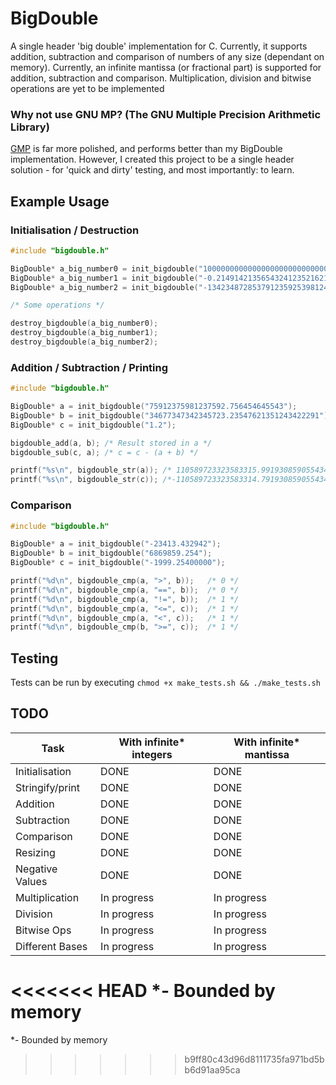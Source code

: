 # BigDouble
A single header 'big double' implementation for C. Currently, it supports addition, subtraction and comparison of numbers of any size (dependant on memory). Currently, an infinite mantissa (or fractional part) is supported for addition, subtraction and comparison. Multiplication, division and bitwise operations are yet to be implemented

### Why not use GNU MP? (The GNU Multiple Precision Arithmetic Library)
[GMP](https://gmplib.org/) is far more polished, and performs better than my BigDouble implementation. However, I created this project to be a single header solution - for 'quick and dirty' testing, and most importantly: to learn.

## Example Usage

### Initialisation / Destruction

```c
#include "bigdouble.h"

BigDouble* a_big_number0 = init_bigdouble("100000000000000000000000000000000000000000000000000000000000000");
BigDouble* a_big_number1 = init_bigdouble("-0.2149142135654324123521621462346234514982093390125901235093883732");
BigDouble* a_big_number2 = init_bigdouble("-134234872853791235925398124791.21491421356598209339012373264632");

/* Some operations */

destroy_bigdouble(a_big_number0);
destroy_bigdouble(a_big_number1);
destroy_bigdouble(a_big_number2);
```
### Addition / Subtraction / Printing

```c
#include "bigdouble.h"

BigDouble* a = init_bigdouble("75912375981237592.756454645543");
BigDouble* b = init_bigdouble("34677347342345723.23547621351243422291");
BigDouble* c = init_bigdouble("1.2");

bigdouble_add(a, b); /* Result stored in a */
bigdouble_sub(c, a); /* c = c - (a + b) */

printf("%s\n", bigdouble_str(a)); /* 110589723323583315.99193085905543422291 */
printf("%s\n", bigdouble_str(c)); /*-110589723323583314.79193085905543422291 */

```
### Comparison

```c
#include "bigdouble.h"

BigDouble* a = init_bigdouble("-23413.432942");
BigDouble* b = init_bigdouble("6869859.254");
BigDouble* c = init_bigdouble("-1999.25400000");

printf("%d\n", bigdouble_cmp(a, ">", b));   /* 0 */
printf("%d\n", bigdouble_cmp(a, "==", b));  /* 0 */
printf("%d\n", bigdouble_cmp(a, "!=", b));  /* 1 */
printf("%d\n", bigdouble_cmp(a, "<=", c));  /* 1 */
printf("%d\n", bigdouble_cmp(a, "<", c));   /* 1 */
printf("%d\n", bigdouble_cmp(b, ">=", c));  /* 1 */

```




## Testing
Tests can be run by executing `chmod +x make_tests.sh && ./make_tests.sh`

## TODO

| Task | With infinite* integers | With infinite* mantissa |
| ---- | ------------- | --------------- |
| Initialisation | DONE | DONE |
| Stringify/print | DONE | DONE |
| Addition | DONE  | DONE  |
| Subtraction | DONE | DONE |
| Comparison | DONE | DONE |
| Resizing | DONE | DONE |
| Negative Values | DONE | DONE |
| Multiplication | In progress | In progress |
| Division | In progress | In progress |
| Bitwise Ops | In progress | In progress |
| Different Bases | In progress | In progress |

<<<<<<< HEAD
*- Bounded by memory
=======
*- Bounded by memory
>>>>>>> b9ff80c43d96d8111735fa971bd5bb6d91aa95ca
